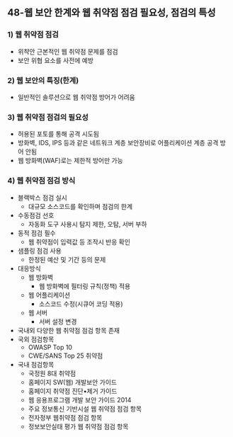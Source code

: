 ## 48-웹 보안 한계와 웹 취약점 점검 필요성, 점검의 특성
### 1) 웹 취약점 점검
- 위챡안 근본적인 웹 취약점 문제를 점검
- 보안 위협 요소를 사전에 예방
### 2) 웹 보안의 특징(한계)
- 일반적인 솔루션으로 웹 취약점 방어가 어려움
### 3) 웹 취약점 점검의 필요성
- 허용된 포토를 통해 공격 시도됨
- 방화벽, IDS, IPS 등과 같은 네트워크 계층 보안장비로 어플리케이션 계층 공격 방어 안됨
- 웹 방화벽(WAF)로는 제한적 방어만 가능
### 4) 웹 취약점 점검 방식
- 블랙박스 점검 실시
    - 대규모 소스코드를 확인하며 점검의 한계
- 수동점검 선호
    - 자동화 도구 사용시 탐지 제한, 오탐, 서버 부하
- 동적 점검 필수
    - 웹 취약점이 입력값 등 조작시 반응 확인
- 샘플링 점검 사용
    - 한정된 예산 및 기간 등의 문제
- 대응방식
    - 웹 방화벽
        - 웹 방화벽에 필터링 규칙(정책) 적용
    - 웹 어플리케이션
        - 소스코드 수정(시큐어 코딩 적용)
    - 웹 서버
        - 서버 설정 변경
- 국내외 다양한 웹 취약점 점검 항목 존재
- 국외 점검항목
    - OWASP Top 10
    - CWE/SANS Top 25 취약점
- 국내 점검항목
    - 국정원 8대 취약점
    - 홈페이지 SW(웹) 개발보안 가이드
    - 홈페이지 취약점 진단•제거 가이드
    - 웹 응용프로그램 개발 보안 가이드 2014
    - 주요 정보통신 기반시설 웹 취약점 점검 항목
    - 전자정부 웹취약점 점검 항목
    - 정보보안실태 평가 웹 취약점 점검 항목
